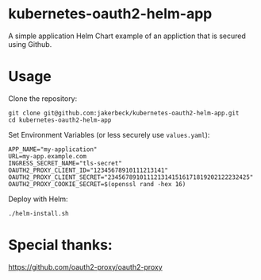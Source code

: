 # kubernetes-oauth2-helm-app
A simple application Helm Chart example of an appliction that is secured using Github.

# Usage
Clone the repository:
```
git clone git@github.com:jakerbeck/kubernetes-oauth2-helm-app.git
cd kubernetes-oauth2-helm-app
```

Set Environment Variables (or less securely use `values.yaml`):
```
APP_NAME="my-application"
URL=my-app.example.com
INGRESS_SECRET_NAME="tls-secret"
OAUTH2_PROXY_CLIENT_ID="12345678910111213141"
OAUTH2_PROXY_CLIENT_SECRET="2345678910111213141516171819202122232425"
OAUTH2_PROXY_COOKIE_SECRET=$(openssl rand -hex 16)
```

Deploy with Helm:
```
./helm-install.sh
```

# Special thanks:
https://github.com/oauth2-proxy/oauth2-proxy
